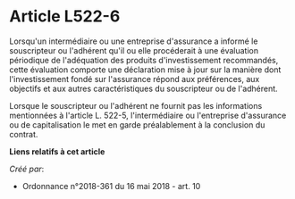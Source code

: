 # Article L522-6

Lorsqu'un intermédiaire ou une entreprise d'assurance a informé le souscripteur ou l'adhérent qu'il ou elle procéderait à une
évaluation périodique de l'adéquation des produits d'investissement recommandés, cette évaluation comporte une déclaration
mise à jour sur la manière dont l'investissement fondé sur l'assurance répond aux préférences, aux objectifs et aux autres
caractéristiques du souscripteur ou de l'adhérent.

Lorsque le souscripteur ou l'adhérent ne fournit pas les informations mentionnées à l'article L. 522-5, l'intermédiaire ou
l'entreprise d'assurance ou de capitalisation le met en garde préalablement à la conclusion du contrat.

**Liens relatifs à cet article**

_Créé par_:

  - Ordonnance n°2018-361 du 16 mai 2018 - art. 10
